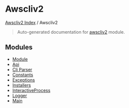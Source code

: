 # Awscliv2

[Awscliv2 Index](../README.md#awscliv2-index) /
Awscliv2

> Auto-generated documentation for [awscliv2](https://github.com/youtype/awscliv2/blob/main/awscliv2/__init__.py) module.

## Modules

- [Module](./module.md)
- [Api](./api.md)
- [Cli Parser](./cli_parser.md)
- [Constants](./constants.md)
- [Exceptions](./exceptions.md)
- [Installers](./installers.md)
- [InteractiveProcess](./interactive_process.md)
- [Logger](./logger.md)
- [Main](./main.md)
